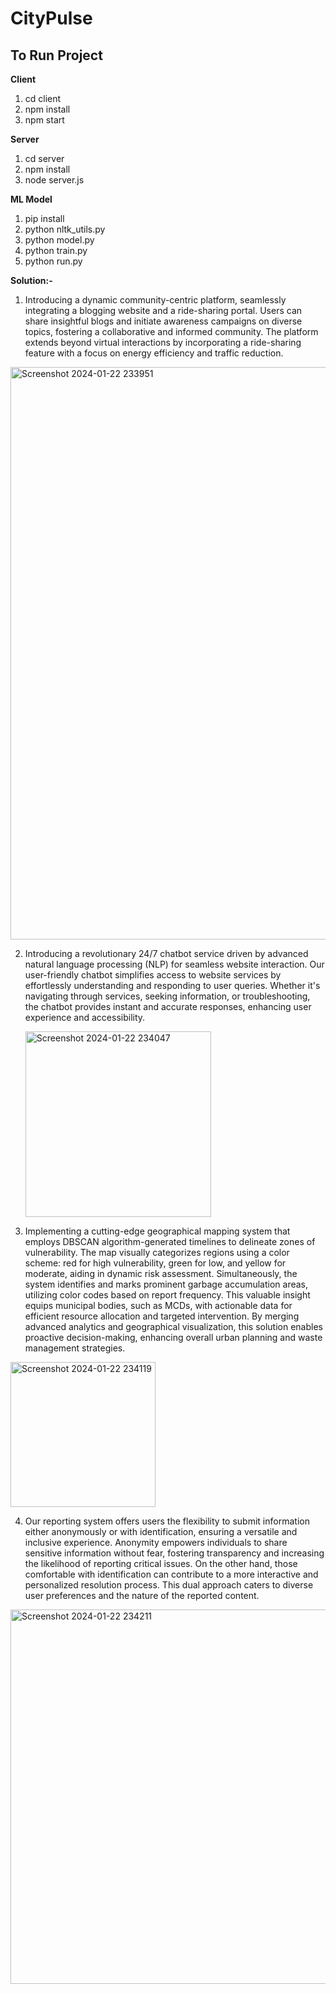 # CityPulse

## To Run Project

**Client**

1) cd client
2) npm install
3) npm start

**Server**

1) cd server
2) npm install
3) node server.js

**ML Model**

1) pip install
2) python nltk_utils.py
3) python model.py
4) python train.py
5) python run.py
   
**Solution:-**
1) Introducing a dynamic community-centric platform, seamlessly integrating a blogging website and a ride-sharing portal. Users can share insightful blogs and initiate awareness campaigns on diverse topics, fostering a collaborative and informed community. The platform extends beyond virtual interactions by incorporating a ride-sharing feature with a focus on energy efficiency and traffic reduction. 

<img width="916" alt="Screenshot 2024-01-22 233951" src="https://github.com/AyusGup/SmartCity/assets/145224456/acc351f3-9064-405a-919a-314ab7cc84c9">

2) Introducing a revolutionary 24/7 chatbot service driven by advanced natural language processing (NLP) for seamless website interaction. Our user-friendly chatbot simplifies access to website services by effortlessly understanding and responding to user queries. Whether it's navigating through services, seeking information, or troubleshooting, the chatbot provides instant and accurate responses, enhancing user experience and accessibility.

   <img width="297" alt="Screenshot 2024-01-22 234047" src="https://github.com/AyusGup/SmartCity/assets/145224456/ae0dec88-9eee-4712-8815-34426dae55af">

3) Implementing a cutting-edge geographical mapping system that employs DBSCAN algorithm-generated timelines to delineate zones of vulnerability. The map visually categorizes regions using a color scheme: red for high vulnerability, green for low, and yellow for moderate, aiding in dynamic risk assessment. Simultaneously, the system identifies and marks prominent garbage accumulation areas, utilizing color codes based on report frequency. This valuable insight equips municipal bodies, such as MCDs, with actionable data for efficient resource allocation and targeted intervention. By merging advanced analytics and geographical visualization, this solution enables proactive decision-making, enhancing overall urban planning and waste management strategies.

<img width="232" alt="Screenshot 2024-01-22 234119" src="https://github.com/AyusGup/SmartCity/assets/145224456/3b235bb2-c16f-4313-9afe-bc49514c102a">

4) Our reporting system offers users the flexibility to submit information either anonymously or with identification, ensuring a versatile and inclusive experience. Anonymity empowers individuals to share sensitive information without fear, fostering transparency and increasing the likelihood of reporting critical issues. On the other hand, those comfortable with identification can contribute to a more interactive and personalized resolution process. This dual approach caters to diverse user preferences and the nature of the reported content.
<img width="599" alt="Screenshot 2024-01-22 234211" src="https://github.com/AyusGup/SmartCity/assets/145224456/182cdcc9-27dc-4d57-a9c3-f2610b936289">
   

